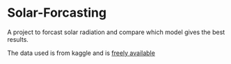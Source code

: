 # Solar-Forcasting

A project to forcast solar radiation and compare which model gives the best results.

The data used is from kaggle and is [freely available](https://www.kaggle.com/competitions/solar-generation-forecasting-challenge/overview)
